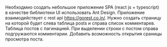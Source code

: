 Необходмио создать небольшое приложение SPA (react js + typescript) в качестве библиотеки UI использовать Ant Design. Приложение взаимодействует с rest api https://gorest.co.in/.
Нужно создать страницу на которой будет слева таблица posts и справа список комментарев. Таблица постов с пагинацией. При выделении строки с постом справа подгружаются комментарии. Добавить возможность открытия сраницы просмотра поста.